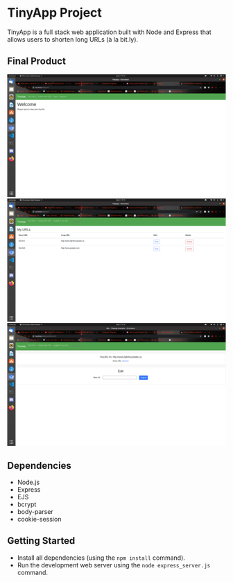 # TinyApp Project

TinyApp is a full stack web application built with Node and Express that allows users to shorten long URLs (à la bit.ly).

## Final Product

!["Welcome page"](https://github.com/ninjabattler/tinyApp/blob/master/docs/welcomePage.png)
!["My URLs page"](https://github.com/ninjabattler/tinyApp/blob/master/docs/myUrlsPage.png)
!["Edit page"](https://github.com/ninjabattler/tinyApp/blob/master/docs/editPage.png)

## Dependencies

- Node.js
- Express
- EJS
- bcrypt
- body-parser
- cookie-session

## Getting Started

- Install all dependencies (using the `npm install` command).
- Run the development web server using the `node express_server.js` command.